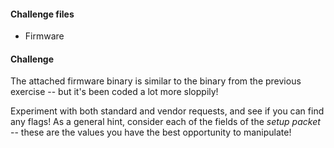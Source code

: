 #### Challenge files

* <i class="fab fa-usb"></i> Firmware

#### Challenge

The attached firmware binary is similar to the binary from the previous exercise -- but it's been coded a lot more sloppily!

Experiment with both standard and vendor requests, and see if you can find any flags! As a general hint, consider each of the fields of the *setup packet* -- these are the values you have the best opportunity to manipulate!
